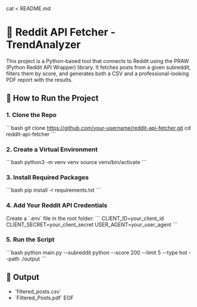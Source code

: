 cat <<EOF > README.md
# 🧠 Reddit API Fetcher - TrendAnalyzer

This project is a Python-based tool that connects to Reddit using the PRAW (Python Reddit API Wrapper) library. It fetches posts from a given subreddit, filters them by score, and generates both a CSV and a professional-looking PDF report with the results.

## 🚀 How to Run the Project

### 1. Clone the Repo
\`\`\`bash
git clone https://github.com/your-username/reddit-api-fetcher.git
cd reddit-api-fetcher
\`\`\`

### 2. Create a Virtual Environment
\`\`\`bash
python3 -m venv venv
source venv/bin/activate
\`\`\`

### 3. Install Required Packages
\`\`\`bash
pip install -r requirements.txt
\`\`\`

### 4. Add Your Reddit API Credentials
Create a \`.env\` file in the root folder:
\`\`\`
CLIENT_ID=your_client_id
CLIENT_SECRET=your_client_secret
USER_AGENT=your_user_agent
\`\`\`

### 5. Run the Script
\`\`\`bash
python main.py --subreddit python --score 200 --limit 5 --type hot --path ./output
\`\`\`

## 📂 Output
- \`filtered_posts.csv\`
- \`Filtered_Posts.pdf\`
EOF
